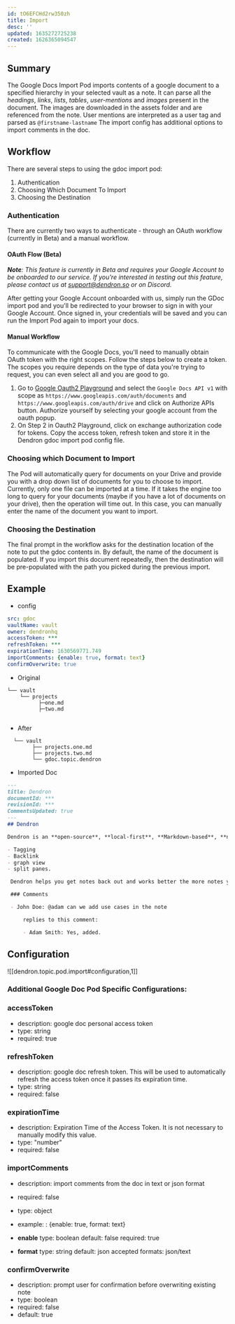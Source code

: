 ```yaml
---
id: tO6EFCHd2rw350zh
title: Import
desc: ''
updated: 1635272725238
created: 1626365094547
---
```



## Summary

The Google Docs Import Pod imports contents of a google document to a specified hierarchy in your selected vault as a note. It can parse all the _headings_, _links_, _lists_, _tables_, _user-mentions_ and _images_ present in the document.
The images are downloaded in the assets folder and are referenced from the note. User mentions are interpreted as a user tag and parsed as `@firstname-lastname`
The import config has additional options to import comments in the doc.

## Workflow

There are several steps to using the gdoc import pod:
1. Authentication
1. Choosing Which Document To Import
1. Choosing the Destination

### Authentication

There are currently two ways to authenticate - through an OAuth workflow (currently in Beta) and a manual workflow.

#### OAuth Flow (Beta)

_**Note**: This feature is currently in Beta and requires your Google Account to be onboarded to our service. If you're interested in testing out this feature, please contact us at support@dendron.so or on Discord._

After getting your Google Account onboarded with us, simply run the GDoc import pod and you'll be redirected to your browser to sign in with your Google Account. Once signed in, your credentials will be saved and you can run the Import Pod again to import your docs.

#### Manual Workflow

To communicate with the Google Docs, you'll need to manually obtain OAuth token with the right scopes.
Follow the steps below to create a token. The scopes you require depends on the type of data you're trying to request, you can even select all and you are good to go.

1. Go to [Google Oauth2 Playground](https://developers.google.com/oauthplayground/) and select the `Google Docs API v1` with scope as `https://www.googleapis.com/auth/documents` and `https://www.googleapis.com/auth/drive` and click on Authorize APIs button. Authorize yourself by selecting your google account from the oauth popup.
1. On Step 2 in Oauth2 Playground, click on exchange authorization code for tokens. Copy the access token, refresh token and store it in the  Dendron gdoc import pod config file.

### Choosing which Document to Import

The Pod will automatically query for documents on your Drive and provide you with a drop down list of documents for you to choose to import. Currently, only one file can be imported at a time. If it takes the engine too long to query for your documents (maybe if you have a lot of documents on your drive), then the operation will time out. In this case, you can manually enter the name of the document you want to import.

### Choosing the Destination

The final prompt in the workflow asks for the destination location of the note to put the gdoc contents in.  By default, the name of the document is populated.  If you import this document repeatedly, then the destination will be pre-populated with the path you picked during the previous import.


## Example

- config
```yml
src: gdoc
vaultName: vault
owner: dendronhq
accessToken: ***
refreshToken: ***
expirationTime: 1630569771.749
importComments: {enable: true, format: text}
confirmOverwrite: true
```

- Original 
```
└── vault
    └── projects
          ├─one.md
          ├─two.md
  
```
- After

```
  └── vault
        ├── projects.one.md
        ├── projects.two.md
        └── gdoc.topic.dendron

```

- Imported Doc

```md
---
title: Dendron
documentId: ***
revisionId: ***
CommentsUpdated: true
---
## Dendron

Dendron is an **open-source**, **local-first**, **Markdown-based**, **note-taking** tool built on top of [VS Code](https://code.visualstudio.com/). Like most such tools, Dendron supports all the usual features you would expect like :

- Tagging
- Backlink
- graph view
- split panes.

 Dendron helps you get notes back out and works better the more notes you have.

 ### Comments

 - John Doe: @adam can we add use cases in the note 

	 replies to this comment: 

	 - Adam Smith: Yes, added.
```

## Configuration

![[dendron.topic.pod.import#configuration,1]]

### Additional Google Doc Pod Specific Configurations:

### accessToken
- description: google doc personal access token
- type: string
- required: true

### refreshToken

- description: google doc refresh token. This will be used to automatically refresh the access token once it passes its expiration time.
- type: string
- required: false

### expirationTime

- description: Expiration Time of the Access Token. It is not necessary to manually modify this value.
- type: "number"
- required: false

### importComments
- description: import comments from the doc in text or json format
- required: false
- type: object
- example: : {enable: true, format: text} 
- **enable**
      type: boolean
      default: false
      required: true

 - **format**
      type: string
      default: json
      accepted formats: json/text

### confirmOverwrite

- description: prompt user for confirmation before overwriting existing note
- type: boolean
- required: false
- default: true
